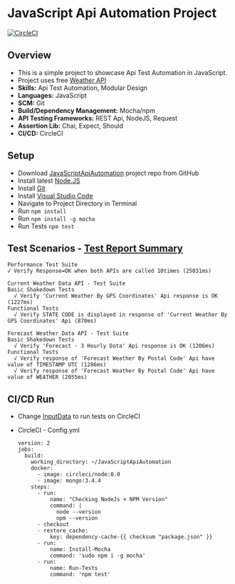 # JavaScript Api Automation Project

[![CircleCI](https://circleci.com/gh/irfanalinoor/JavaScriptApiAutomation/tree/master.svg?style=svg)](https://circleci.com/gh/irfanalinoor/JavaScriptApiAutomation/tree/master)

## Overview
* This is a simple project to showcase Api Test Automation in JavaScript.
* Project uses free [Weather API](https://www.weatherbit.io/api/swaggerui/weather-api-v2#/)
* **Skills:** Api Test Automation, Modular Design
* **Languages:** JavaScript
* **SCM:** Git
* **Build/Dependency Management:** Mocha/npm
* **API Testing Frameworks:** REST Api, NodeJS, Request
* **Assertion Lib:** Chai, Expect, Should
* **CI/CD:** CircleCI

## Setup
- Download [JavaScriptApiAutomation](https://github.com/irfanalinoor/JavaScriptApiAutomation) project repo from GitHub
- Install latest [Node.JS](https://nodejs.org/en/download/)
- Install [Git](https://git-scm.com/downloads)
- Install [Visual Studio Code](https://code.visualstudio.com/download)
- Navigate to Project Directory in Terminal
- Run `npm install`
- Run `npm install -g mocha`
- Run Tests `npm test`

## Test Scenarios - [Test Report Summary](http://htmlpreview.github.io/?https://github.com/irfanalinoor/JavaScriptApiAutomation/blob/master/mochawesome-report/mochawesome.html)

    Performance Test Suite
    √ Verify Response=OK when both APIs are called 10times (25031ms)
    
    Current Weather Data API - Test Suite
    Basic Shakedown Tests
      √ Verify 'Current Weather By GPS Coordinates' Api response is OK (1227ms)
    Functional Tests
      √ Verify STATE CODE is displayed in response of 'Current Weather By GPS Coordinates' Api (870ms)   
    
    Forecast Weather Data API - Test Suite
    Basic Shakedown Tests
      √ Verify 'Forecast - 3 Hourly Data' Api response is OK (1206ms)
    Functional Tests
      √ Verify response of 'Forecast Weather By Postal Code' Api have value of TIMESTAMP UTC (1286ms)
      √ Verify response of 'Forecast Weather By Postal Code' Api have value of WEATHER (2055ms)

## CI/CD Run
- Change [InputData](https://github.com/irfanalinoor/JavaScriptApiAutomation/blob/master/resource/datafile/InputData.json) to run tests on CircleCI

- CircleCI - Config.yml

      version: 2
      jobs:
        build:
          working_directory: ~/JavaScriptApiAutomation
          docker:
            - image: circleci/node:8.0
            - image: mongo:3.4.4
          steps:
            - run:
                name: "Checking NodeJs + NPM Version"
                command: |
                  node --version
                  npm --version
            - checkout
            - restore_cache:
                key: dependency-cache-{{ checksum "package.json" }}
            - run:
                name: Install-Mocha
                command: 'sudo npm i -g mocha'
            - run:
                name: Run-Tests
                command: 'npm test'
